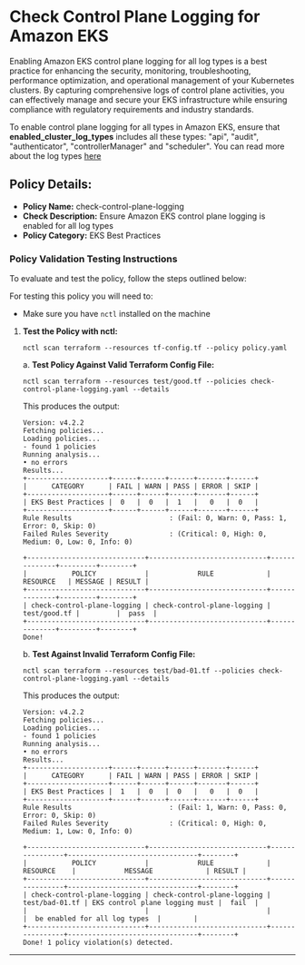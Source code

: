 # Check Control Plane Logging for Amazon EKS

Enabling Amazon EKS control plane logging for all log types is a best practice for enhancing the security, monitoring, troubleshooting, performance optimization, and operational management of your Kubernetes clusters. By capturing comprehensive logs of control plane activities, you can effectively manage and secure your EKS infrastructure while ensuring compliance with regulatory requirements and industry standards.

To enable control plane logging for all types in Amazon EKS, ensure that **enabled_cluster_log_types** includes all these types: "api", "audit", "authenticator", "controllerManager" and "scheduler". You can read more about the log types [here](https://docs.aws.amazon.com/eks/latest/userguide/control-plane-logs.html)

## Policy Details:

- **Policy Name:** check-control-plane-logging
- **Check Description:** Ensure Amazon EKS control plane logging is enabled for all log types
- **Policy Category:** EKS Best Practices 

### Policy Validation Testing Instructions

To evaluate and test the policy, follow the steps outlined below:

For testing this policy you will need to:
- Make sure you have `nctl` installed on the machine 

1. **Test the Policy with nctl:**
    ```
   nctl scan terraform --resources tf-config.tf --policy policy.yaml
    ```

    a. **Test Policy Against Valid Terraform Config File:**
    ```
    nctl scan terraform --resources test/good.tf --policies check-control-plane-logging.yaml --details 
    ```

    This produces the output:
    ```
    Version: v4.2.2
    Fetching policies...
    Loading policies...
    - found 1 policies
    Running analysis...
    • no errors
    Results...
    +--------------------+------+------+------+-------+------+
    |      CATEGORY      | FAIL | WARN | PASS | ERROR | SKIP |
    +--------------------+------+------+------+-------+------+
    | EKS Best Practices |  0   |  0   |  1   |   0   |  0   |
    +--------------------+------+------+------+-------+------+
    Rule Results                        : (Fail: 0, Warn: 0, Pass: 1, Error: 0, Skip: 0)
    Failed Rules Severity               : (Critical: 0, High: 0, Medium: 0, Low: 0, Info: 0)

    +-----------------------------+-----------------------------+--------------+---------+--------+
    |           POLICY            |            RULE             |   RESOURCE   | MESSAGE | RESULT |
    +-----------------------------+-----------------------------+--------------+---------+--------+
    | check-control-plane-logging | check-control-plane-logging | test/good.tf |         |  pass  |
    +-----------------------------+-----------------------------+--------------+---------+--------+
    Done!
    ```

    b. **Test Against Invalid Terraform Config File:**
    ```
    nctl scan terraform --resources test/bad-01.tf --policies check-control-plane-logging.yaml --details 
    ```

    This produces the output:
    ```
    Version: v4.2.2
    Fetching policies...
    Loading policies...
    - found 1 policies
    Running analysis...
    • no errors
    Results...
    +--------------------+------+------+------+-------+------+
    |      CATEGORY      | FAIL | WARN | PASS | ERROR | SKIP |
    +--------------------+------+------+------+-------+------+
    | EKS Best Practices |  1   |  0   |  0   |   0   |  0   |
    +--------------------+------+------+------+-------+------+
    Rule Results                        : (Fail: 1, Warn: 0, Pass: 0, Error: 0, Skip: 0)
    Failed Rules Severity               : (Critical: 0, High: 0, Medium: 1, Low: 0, Info: 0)

    +-----------------------------+-----------------------------+----------------+--------------------------------+--------+
    |           POLICY            |            RULE             |    RESOURCE    |            MESSAGE             | RESULT |
    +-----------------------------+-----------------------------+----------------+--------------------------------+--------+
    | check-control-plane-logging | check-control-plane-logging | test/bad-01.tf | EKS control plane logging must |  fail  |
    |                             |                             |                |  be enabled for all log types  |        |
    +-----------------------------+-----------------------------+----------------+--------------------------------+--------+
    Done! 1 policy violation(s) detected.
    ```

---
